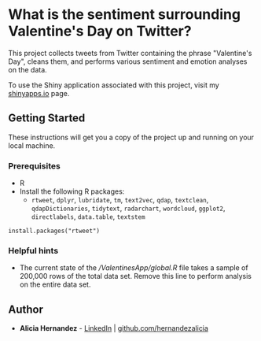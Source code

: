 # What is the sentiment surrounding Valentine's Day on Twitter?

This project collects tweets from Twitter containing the phrase "Valentine's Day", cleans them, and performs various sentiment and emotion analyses on the data.

To use the Shiny application associated with this project, visit my [shinyapps.io](https://hernandezalicia.shinyapps.io/ValentinesApp/) page.

## Getting Started

These instructions will get you a copy of the project up and running on your local machine.


### Prerequisites

* R
* Install the following R packages:
    - `rtweet`, `dplyr`, `lubridate`, `tm`, `text2vec`, `qdap`, `textclean`, `qdapDictionaries`, `tidytext`, `radarchart`, `wordcloud`, `ggplot2`, `directlabels`, `data.table`, `textstem`

```
install.packages("rtweet")
```

### Helpful hints

* The current state of the */ValentinesApp/global.R* file takes a sample of 200,000 rows of the total data set. Remove this line to perform analysis on the entire data set.

## Author

* **Alicia Hernandez** - [LinkedIn](https://www.linkedin.com/in/ahernandez93/) | [github.com/hernandezalicia](https://github.com/hernandezaliica)

